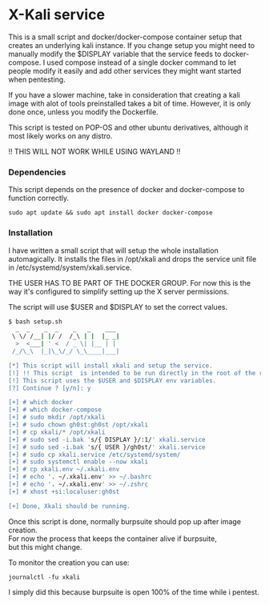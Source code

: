 # X-Kali service
This is a small script and docker/docker-compose container setup that creates an underlying kali instance.
If you change setup you might need to manually modify the $DISPLAY variable that the service feeds to docker-compose.
I used compose instead of a single docker command to let people modify it easily and add other services they might want started when pentesting.

If you have a slower machine, take in consideration that creating a kali image with alot of tools preinstalled takes a bit of time.
However, it is only done once, unless you modify the Dockerfile.

This script is tested on POP-OS and other ubuntu derivatives, although it most likely works on any distro.

!! THIS WILL NOT WORK WHILE USING WAYLAND !!
### Dependencies
This script depends on the presence of docker and docker-compose to function correctly.
```
sudo apt update && sudo apt install docker docker-compose
```

### Installation
I have written a small script that will setup the whole installation automagically.
It installs the files in /opt/xkali and drops the service unit file in /etc/systemd/system/xkali.service.

THE USER HAS TO BE PART OF THE DOCKER GROUP.
For now this is the way it's configured to simplify setting up the X server permissions.

The script will use $USER and $DISPLAY to set the correct values.
```bash
$ bash setup.sh
  _  _    _  _    _   _    ___
 \ \/ /__| |/ /  /_\ | |  |_ _|
  >  <___| ' <  / _ \| |__ | |
 /_/\_\  |_|\_\/_/ \_\____|___|

[*] This script will install xkali and setup the service.
[!] !! This script  is intended to be run directly in the root of the repo (relative paths are used). !!
[!] This script uses the $USER and $DISPLAY env variables.
[?] Continue ? [y/n]: y

[+] # which docker
[+] # which docker-compose
[+] # sudo mkdir /opt/xkali
[+] # sudo chown gh0st:gh0st /opt/xkali
[+] # cp xkali/* /opt/xkali
[+] # sudo sed -i.bak 's/{ DISPLAY }/:1/' xkali.service
[+] # sudo sed -i.bak 's/{ USER }/gh0st/' xkali.service
[+] # sudo cp xkali.service /etc/systemd/system/
[+] # sudo systemctl enable --now xkali
[+] # cp xkali.env ~/.xkali.env
[+] # echo '. ~/.xkali.env' >> ~/.bashrc
[+] # echo '. ~/.xkali.env' >> ~/.zshrc
[+] # xhost +si:localuser:gh0st

[+] Done, Xkali should be running.

```

Once this script is done, normally burpsuite should pop up after image creation.  
For now the process that keeps the container alive if burpsuite,  
but this might change.

To monitor the creation you can use:
```
journalctl -fu xkali
```

I simply did this because burpsuite is open 100% of the time while i pentest.

